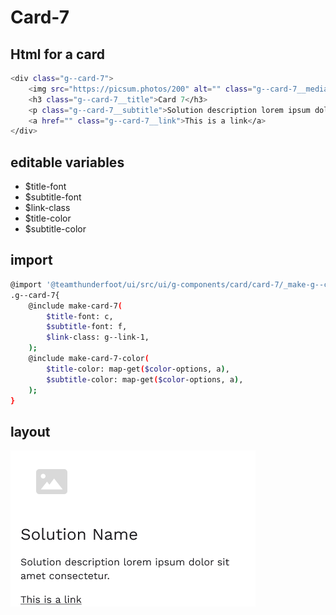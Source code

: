 # Card-7

## Html for a card

```sh
<div class="g--card-7">
    <img src="https://picsum.photos/200" alt="" class="g--card-7__media">
    <h3 class="g--card-7__title">Card 7</h3>
    <p class="g--card-7__subtitle">Solution description lorem ipsum dolor sit amet consectetur.</p>
    <a href="" class="g--card-7__link">This is a link</a>
</div>
```

## editable variables
- $title-font
- $subtitle-font
- $link-class
- $title-color
- $subtitle-color

## import
```sh
@import '@teamthunderfoot/ui/src/ui/g-components/card/card-7/_make-g--card-7';
.g--card-7{
    @include make-card-7(
        $title-font: c,
        $subtitle-font: f,
        $link-class: g--link-1,
    );
    @include make-card-7-color(
        $title-color: map-get($color-options, a),
        $subtitle-color: map-get($color-options, a),
    );
}
```

## layout
![alt text][card-7]

[card-7]: /src/img/global-components/card/card-7.png 